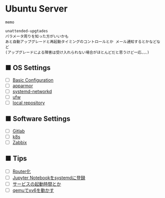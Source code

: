 # Ubuntu Server
```
memo

unattended-upgtades
パラメータ周りを知った方がいいかも
あと自動アップグレードと再起動タイミングのコントロールとか メール通知するとかなどなど
(アップグレードによる障害は受け入れられない場合がほとんどだと思うけど一応、、、)

```
## ■ OS Settings
- [ ] [Basic Configuration](https://github.com/thetaru/memorandum/tree/master/OS/Linux/Ubuntu_Server_20.04/settings)
- [ ] [apparmor](https://github.com/thetaru/memorandum/tree/master/OS/Linux/Ubuntu_Server_20.04/apparmor)
- [ ] [systemd-networkd](https://github.com/thetaru/memorandum/tree/master/OS/Linux/Ubuntu_Server_20.04/systemd-networkd)
- [ ] [ufw](https://github.com/thetaru/memorandum/tree/master/OS/Linux/Ubuntu_Server_20.04/ufw)
- [ ] [local repository](local_repository)
## ■ Software Settings
- [ ] [Gitlab](gitlab)
- [ ] [k8s](k8s)
- [ ] [Zabbix](Zabbix)
## ■ Tips
- [ ] [Router化](https://github.com/thetaru/memorandum/tree/master/OS/Linux/Ubuntu_Server_20.04/router)
- [ ] [Jupyter Notebookをsystemdに登録](https://github.com/thetaru/memorandum/tree/master/OS/Linux/Ubuntu_Server_20.04/jupyter_notebook_daemon)
- [ ] [サービスの起動時間とか](https://github.com/thetaru/memorandum/tree/master/OS/Linux/Ubuntu_Server_20.04/systemd_selected)
- [ ] [qemuでxv6を動かす](https://github.com/thetaru/memorandum/tree/master/OS/Linux/Ubuntu_Server_20.04/qemu_xv6)
